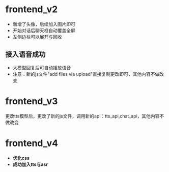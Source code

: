 # frontend_v2
- 新增了头像，后续加入图片即可
- 开始对话后聊天框自动覆盖全屏
- 左侧边栏可以展开与回收

## 接入语音成功
- 大模型回复后可自动播放语音
- 注意：新的js文件"add files via upload"直接复制更改即可，其他内容不做改变

# frontend_v3
更改tts模型后，更改了新的js文件，调用新的api：tts_api,chat_api，其他内容不做改变

# frontend_v4
- **优化css**
- **成功加入tts与asr**

